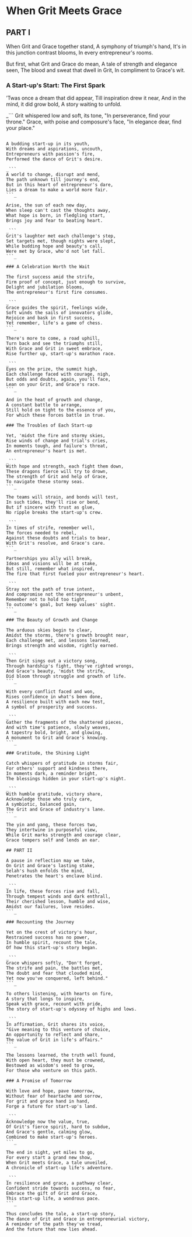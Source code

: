 # When Grit Meets Grace

## PART I

When Grit and Grace together stand,
A symphony of triumph's hand,
It's in this junction contrast blooms,
In every entrepreneur's rooms.

But first, what Grit and Grace do mean,
A tale of strength and elegance seen,
The blood and sweat that dwell in Grit,
In compliment to Grace's wit.

### A Start-up's Start: The First Spark

’Twas once a dream that did appear,
Till inspiration drew it near,
And in the mind, it did grow bold,
A story waiting to unfold.

_```
Grit whispered low and soft, its tone,
"In perseverance, find your throne."
Grace, with poise and composure's face,
"In elegance dear, find your place."
```_

A budding start-up in its youth,
With dreams and aspirations, uncouth,
Entrepreneurs with passion's fire,
Performed the dance of Grit's desire.

_```
A world to change, disrupt and mend,
The path unknown till journey's end,
But in this heart of entrepreneur's dare,
Lies a dream to make a world more fair.
```_

Arise, the sun of each new day,
When sleep can't cast the thoughts away,
What hope is born, in fledgling start,
Brings joy and fear to beating heart.

_```
Grit's laughter met each challenge's step,
Set targets met, though nights were slept,
While budding hope and beauty's call,
Were met by Grace, who'd not let fall.
```_

### A Celebration Worth the Wait

The first success amid the strife,
Firm proof of concept, just enough to survive,
Delight and jubilation blooms,
The entrepreneur's first fire consumes.

_```
Grace guides the spirit, feelings wide,
Soft winds the sails of innovators glide,
Rejoice and bask in first success,
Yet remember, life's a game of chess.
```_

There's more to come, a road uphill,
Turn back and see the triumphs still,
With Grace and Grit in sweet embrace,
Rise further up, start-up's marathon race.

_```
Eyes on the prize, the summit high,
Each challenge faced with courage, nigh,
But odds and doubts, again, you'll face,
Lean on your Grit, and Grace's race.
```_

And in the heat of growth and change,
A constant battle to arrange,
Still hold on tight to the essence of you,
For which these forces battle in true.

### The Troubles of Each Start-up

Yet, 'midst the fire and stormy skies,
Rise winds of change and trial's cries,
In moments tough, and failure's threat,
An entrepreneur's heart is met.

_```
With hope and strength, each fight them down,
These dragons fierce will try to drown,
The strength of Grit and help of Grace,
To navigate these stormy seas.
```_

The teams will strain, and bonds will test,
In such tides, they'll rise or bend,
But if sincere with trust as glue,
No ripple breaks the start-up's crew.

_```
In times of strife, remember well,
The forces needed to rebel,
Against these doubts and trials to bear,
With Grit's resolve, and Grace's care.
```_

Partnerships you ally will break,
Ideas and visions will be at stake,
But still, remember what inspired,
The fire that first fueled your entrepreneur's heart.

_```
Stray not the path of true intent,
And compromise not the entrepreneur's unbent,
Remember not to hold too tight,
To outcome's goal, but keep values' sight.
```_

### The Beauty of Growth and Change

The arduous skies begin to clear,
Amidst the storms, there's growth brought near,
Each challenge met, and lessons learned,
Brings strength and wisdom, rightly earned.

_```
Then Grit sings out a victory song,
Through hardship's fight, they've righted wrongs,
And Grace's beauty, 'midst the strife,
Did bloom through struggle and growth of life.
```_

With every conflict faced and won,
Rises confidence in what's been done,
A resilience built with each new test,
A symbol of prosperity and success.

_```
Gather the fragments of the shattered pieces,
And with time's patience, slowly weaves,
A tapestry bold, bright, and glowing,
A monument to Grit and Grace's knowing.
```_

### Gratitude, the Shining Light

Catch whispers of gratitude in storms fair,
For others' support and kindness there,
In moments dark, a reminder bright,
The blessings hidden in your start-up's night.

_```
With humble gratitude, victory share,
Acknowledge those who truly care,
A symbiotic, balanced gain,
The Grit and Grace of industry's lane.
```_

The yin and yang, these forces two,
They intertwine in purposeful view,
While Grit marks strength and courage clear,
Grace tempers self and lends an ear.

## PART II

A pause in reflection may we take,
On Grit and Grace's lasting stake,
Selah's hush enfolds the mind,
Penetrates the heart's enclave blind.

_```
In life, these forces rise and fall,
Through tempest winds and dark enthrall,
Their cherished lesson, humble and wise,
Amidst our failures, love resides.
```_

### Recounting the Journey

Yet on the crest of victory's hour,
Restrained success has no power,
In humble spirit, recount the tale,
Of how this start-up's story began.

_```
Grace whispers softly, "Don't forget,
The strife and pain, the battles met,
The doubt and fear that clouded mind,
Yet now you've conquered, left behind."
```_

To others listening, with hearts on fire,
A story that longs to inspire,
Speak with grace, recount with pride,
The story of start-up's odyssey of highs and lows.

_```
In affirmation, Grit shares its voice,
"Give meaning to this venture of choice,
An opportunity to reflect and share,
The value of Grit in life's affairs."
```_

The lessons learned, the truth well found,
With open heart, they must be crowned,
Bestowed as wisdom's seed to grow,
For those who venture on this path.

### A Promise of Tomorrow

With love and hope, pave tomorrow,
Without fear of heartache and sorrow,
For grit and grace hand in hand,
Forge a future for start-up's land.

_```
Acknowledge now the value, true,
Of Grit's fierce spirit, hard to subdue,
And Grace's gentle, calming glow,
Combined to make start-up's heroes.
```_

The end in sight, yet miles to go,
For every start a grand new show,
When Grit meets Grace, a tale unveiled,
A chronicle of start-up life's adventure.

_```
In resilience and grace, a pathway clear,
Confident stride towards success, no fear,
Embrace the gift of Grit and Grace,
This start-up life, a wondrous pace.
```_

Thus concludes the tale, a start-up story,
The dance of Grit and Grace in entrepreneurial victory,
A reminder of the path they've tread,
And the future that now lies ahead.
